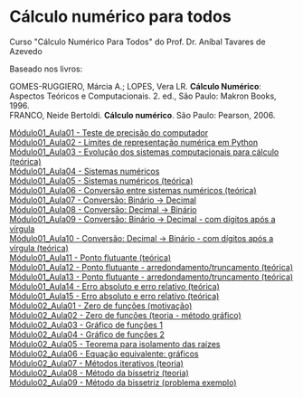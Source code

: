# Cálculo numérico para todos

Curso "Cálculo Numérico Para Todos" do Prof. Dr. Aníbal Tavares de Azevedo

Baseado nos livros:

GOMES-RUGGIERO, Márcia A.; LOPES, Vera LR. **Cálculo Numérico**: Aspectos Teóricos e Computacionais. 2. ed., São Paulo: Makron Books, 1996.<br />
FRANCO, Neide Bertoldi. **Cálculo numérico**. São Paulo: Pearson, 2006.


[Módulo01_Aula01 - Teste de precisão do computador](/CNPT_01_01.ipynb) <br />
[Módulo01_Aula02 - Limites de representação numérica em Python](/CNPT_01_02.ipynb) <br />
[Módulo01_Aula03 - Evolução dos sistemas computacionais para cálculo (teórica)](/CNPT_01_03.ipynb) <br />
[Módulo01_Aula04 - Sistemas numéricos](/CNPT_01_04.ipynb) <br />
[Módulo01_Aula05 - Sistemas numéricos (teórica)](/CNPT_01_05.ipynb) <br />
[Módulo01_Aula06 - Conversão entre sistemas numéricos (teórica)](/CNPT_01_06.ipynb) <br />
[Módulo01_Aula07 - Conversão: Binário -> Decimal](/CNPT_01_07.ipynb) <br />
[Módulo01_Aula08 - Conversão: Decimal -> Binário](/CNPT_01_08.ipynb) <br />
[Módulo01_Aula09 - Conversão: Binário -> Decimal - com dígitos após a vírgula](/CNPT_01_09.ipynb) <br />
[Módulo01_Aula10 - Conversão: Decimal -> Binário - com dígitos após a vírgula (teórica)](/CNPT_01_10.ipynb) <br />
[Módulo01_Aula11 - Ponto flutuante (teórica)](/CNPT_01_11.ipynb) <br />
[Módulo01_Aula12 - Ponto flutuante - arredondamento/truncamento (teórica)](/CNPT_01_12.ipynb) <br />
[Módulo01_Aula13 - Ponto flutuante - arredondamento/truncamento (teórica)](/CNPT_01_13.ipynb) <br />
[Módulo01_Aula14 - Erro absoluto e erro relativo (teórica)](/CNPT_01_14.ipynb) <br />
[Módulo01_Aula15 - Erro absoluto e erro relativo (teórica)](/CNPT_01_15.ipynb) <br />
[Módulo02_Aula01 - Zero de funções (motivação)](/CNPT_02_01.ipynb) <br />
[Módulo02_Aula02 - Zero de funções (teoria - método gráfico)](/CNPT_02_02.ipynb) <br />
[Módulo02_Aula03 - Gráfico de funções 1](/CNPT_02_03.ipynb) <br />
[Módulo02_Aula04 - Gráfico de funções 2](/CNPT_02_04.ipynb) <br />
[Módulo02_Aula05 - Teorema para isolamento das raízes](/CNPT_02_05.ipynb) <br />
[Módulo02_Aula06 - Equação equivalente: gráficos](/CNPT_02_06.ipynb) <br />
[Módulo02_Aula07 - Métodos iterativos (teoria)](/CNPT_02_07.ipynb) <br />
[Módulo02_Aula08 - Método da bissetriz (teoria)](/CNPT_02_08.ipynb) <br />
[Módulo02_Aula09 - Método da bissetriz (problema exemplo)](/CNPT_02_09.ipynb) <br />
